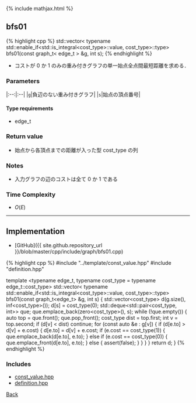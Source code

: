 {% include mathjax.html %}

## bfs01

{% highlight cpp %}
std::vector< typename std::enable_if<std::is_integral<cost_type>::value, cost_type>::type> bfs01(const graph_t< edge_t > &g, int s);
{% endhighlight %}

- コストが 0 か 1 のみの重み付きグラフの単一始点全点間最短距離を求める．

### Parameters

|:--:|:--|
|`g`|負辺のない重み付きグラフ|
|`s`|始点の頂点番号|

#### Type requirements

- edge_t

### Return value

- 始点から各頂点までの距離が入った型 cost_type の列

### Notes

- 入力グラフの辺のコストは全て 0 か 1 である

### Time Complexity

- $O(E)$

---------------------------------------

## Implementation

- [GitHub]({{ site.github.repository_url }}/blob/master/cpp/include/graph/bfs01.cpp)

{% highlight cpp %}
#include "../template/const_value.hpp"
#include "definition.hpp"

template <typename edge_t, typename cost_type = typename edge_t::cost_type>
std::vector<
  typename std::enable_if<std::is_integral<cost_type>::value, cost_type>::type>
bfs01(const graph_t<edge_t> &g, int s) {
  std::vector<cost_type> d(g.size(), inf<cost_type>());
  d[s] = cost_type(0);
  std::deque<std::pair<cost_type, int>> que;
  que.emplace_back(zero<cost_type>(), s);
  while (!que.empty()) {
    auto top = que.front();
    que.pop_front();
    cost_type dist = top.first;
    int v = top.second;
    if (d[v] < dist) continue;
    for (const auto &e : g[v]) {
      if (d[e.to] > d[v] + e.cost) {
        d[e.to] = d[v] + e.cost;
        if (e.cost == cost_type(1)) {
          que.emplace_back(d[e.to], e.to);
        }
        else if (e.cost == cost_type(0)) {
          que.emplace_front(d[e.to], e.to);
        }
        else {
          assert(false);
        }
      }
    }
  }
  return d;
}
{% endhighlight %}

### Includes

- [const_value.hpp](../template/const_value)
- [definition.hpp](definition)

[Back](../..)
